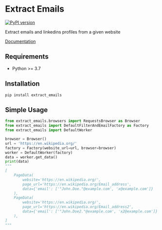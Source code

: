 # Extract Emails

[![PyPI version](https://badge.fury.io/py/extract-emails.svg)](https://badge.fury.io/py/extract-emails)

Extract emails and linkedins profiles from a given website

[Documentation](https://dmitriiweb.github.io/extract-emails/)

## Requirements
- Python >= 3.7

## Installation
```
pip install extract_emails
```

## Simple Usage
```python
from extract_emails.browsers import RequestsBrowser as Browser
from extract_emails import DefaultFilterAndEmailFactory as Factory
from extract_emails import DefaultWorker

browser = Browser()
url = 'https://en.wikipedia.org/'
factory = Factory(website_url=url, browser=browser)
worker = DefaultWorker(factory)
data = worker.get_data()
print(data)
"""
[
    PageData(
        website='https://en.wikipedia.org/',
        page_url='https://en.wikipedia.org/Email_address',
        data={'email': ['"John.Doe."@example.com', 'x@example.com']}
    ),
    PageData(
        website='https://en.wikipedia.org/',
        page_url='https://en.wikipedia.org/Email_address2',
        data={'email': ['"John.Doe2."@example.com', 'x2@example.com']}
    ),
]
"""
```
